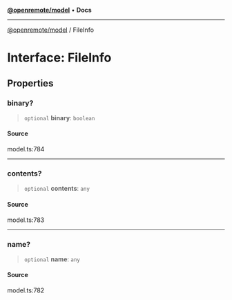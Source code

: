 [**@openremote/model**](../README.md) • **Docs**

***

[@openremote/model](../globals.md) / FileInfo

# Interface: FileInfo

## Properties

### binary?

> `optional` **binary**: `boolean`

#### Source

model.ts:784

***

### contents?

> `optional` **contents**: `any`

#### Source

model.ts:783

***

### name?

> `optional` **name**: `any`

#### Source

model.ts:782
